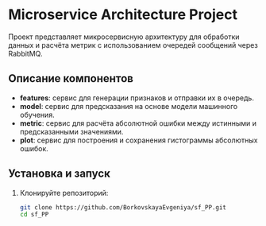 # Microservice Architecture Project

Проект представляет микросервисную архитектуру для обработки данных и расчёта метрик с использованием очередей сообщений через RabbitMQ.

## Описание компонентов

- **features**: сервис для генерации признаков и отправки их в очередь.
- **model**: сервис для предсказания на основе модели машинного обучения.
- **metric**: сервис для расчёта абсолютной ошибки между истинными и предсказанными значениями.
- **plot**: сервис для построения и сохранения гистограммы абсолютных ошибок.

## Установка и запуск

1. Клонируйте репозиторий:
   ```bash
   git clone https://github.com/BorkovskayaEvgeniya/sf_PP.git
   cd sf_PP

